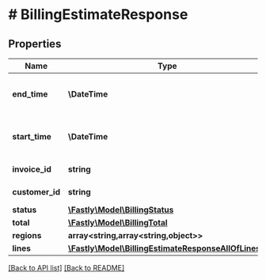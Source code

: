 # # BillingEstimateResponse

## Properties

Name | Type | Description | Notes
------------ | ------------- | ------------- | -------------
**end_time** | **\DateTime** | Date and time in ISO 8601 format. | [optional] [readonly] 
**start_time** | **\DateTime** | Date and time in ISO 8601 format. | [optional] [readonly] 
**invoice_id** | **string** |  | [optional] [readonly] 
**customer_id** | **string** |  | [optional] [readonly] 
**status** | [**\Fastly\Model\BillingStatus**](BillingStatus.md) |  | [optional] 
**total** | [**\Fastly\Model\BillingTotal**](BillingTotal.md) |  | [optional] 
**regions** | **array&lt;string,array&lt;string,object&gt;&gt;** |  | [optional] 
**lines** | [**\Fastly\Model\BillingEstimateResponseAllOfLines[]**](BillingEstimateResponseAllOfLines.md) |  | [optional] 


[[Back to API list]](../../README.md#endpoints) [[Back to README]](../../README.md)
